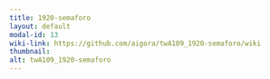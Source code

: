 ```yaml
---
title: 1920-semaforo
layout: default
modal-id: 13
wiki-link: https://github.com/aigora/twA109_1920-semaforo/wiki
thumbnail: 
alt: twA109_1920-semaforo
---
```

